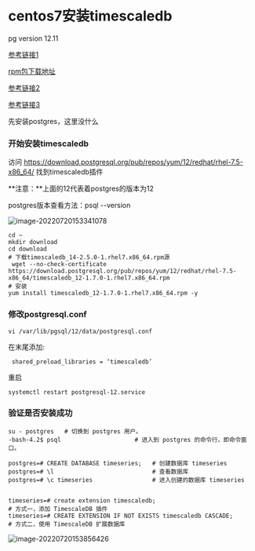 # centos7安装timescaledb

pg version 12.11

[参考链接1](https://blog.51cto.com/u_15060549/4035302)

[rpm包下载地址](https://download.postgresql.org/pub/repos/yum/12/redhat/rhel-7.5-x86_64/)

[参考链接2](https://blog.csdn.net/weixin_41352552/article/details/124295964?ops_request_misc=%257B%2522request%255Fid%2522%253A%2522165829915616780366581006%2522%252C%2522scm%2522%253A%252220140713.130102334.pc%255Fall.%2522%257D&request_id=165829915616780366581006&biz_id=0&utm_medium=distribute.pc_search_result.none-task-blog-2~all~first_rank_ecpm_v1~hot_rank-9-124295964-null-null.142^v32^down_rank,185^v2^control&utm_term=centos7%20%E5%AE%89%E8%A3%85timescaledb&spm=1018.2226.3001.4187)

[参考链接3](https://www.digitalocean.com/community/tutorials/how-to-install-and-use-timescaledb-on-centos-7)

先安装postgres，这里没什么

### 开始安装timescaledb

访问 https://download.postgresql.org/pub/repos/yum/12/redhat/rhel-7.5-x86_64/ 找到timescaledb插件

**注意：**上面的12代表着postgres的版本为12

postgres版本查看方法：psql --version

![image-20220720153341078](E:\codes\Server-Learning\DataBase\timescaledb\Imag\image-20220720153341078.png)

```
cd ~
mkdir download
cd download
# 下载timescaledb_14-2.5.0-1.rhel7.x86_64.rpm源
 wget --no-check-certificate  https://download.postgresql.org/pub/repos/yum/12/redhat/rhel-7.5-x86_64/timescaledb_12-1.7.0-1.rhel7.x86_64.rpm
# 安装
yum install timescaledb_12-1.7.0-1.rhel7.x86_64.rpm -y
```

### 修改postgresql.conf

```
vi /var/lib/pgsql/12/data/postgresql.conf
```

在末尾添加:

```
 shared_preload_libraries = ‘timescaledb’
```

重启

```
systemctl restart postgresql-12.service
```

### 验证是否安装成功

```
su - postgres   # 切换到 postgres 用户。
-bash-4.2$ psql                     # 进入到 postgres 的命令行，即命令窗口。

postgres=# CREATE DATABASE timeseries;   # 创建数据库 timeseries
postgres=# \l                            # 查看数据库
postgres=# \c timeseries                 # 进入创建的数据库 timeseries


timeseries=# create extension timescaledb;                            # 方式一，添加 TimescaleDB 插件            
timeseries=# CREATE EXTENSION IF NOT EXISTS timescaledb CASCADE;      # 方式二，使用 TimescaleDB 扩展数据库
```

![image-20220720153856426](E:\codes\Server-Learning\DataBase\timescaledb\Imag\image-20220720153856426.png)